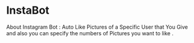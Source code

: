 # InstaBot
About Instagram Bot :
Auto Like Pictures of a Specific User that You Give and also you can specify the numbers of Pictures you want to like .
